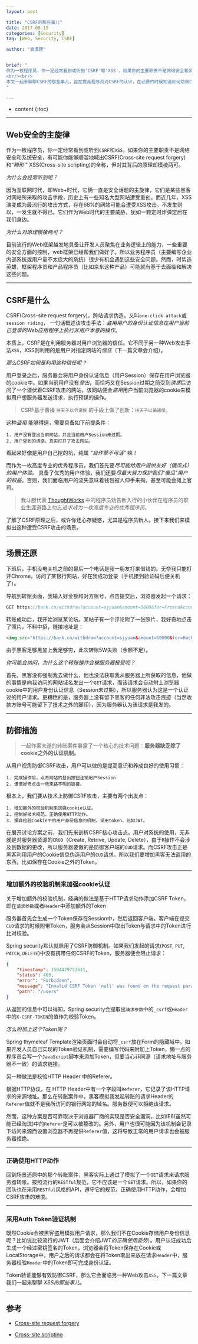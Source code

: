 ```yaml
---
layout: post

title: "CSRF的那些事儿"
date: 2017-08-19
categories: [Security]
tag: [Web, Security, CSRF]

author: "袁慎建"


brief: "
作为一枚程序员，你一定经常看到或听到'CSRF'和'XSS'，如果你的主要职责不是网络安全和系统安全，有可能你能够顺溜地喊出CSRF(Cross-site request forgery)和“畸形” XSS(Cross-site scripting)的全称，但对其背后的原理却模棱两可。
<br/><br/>
本文一起来聊聊CSRF的那些事儿，旨在提高程序员对CSRF的认识，在必要的时候知道如何防御CSRF。
"

---
```


* content
{:toc}

---

## Web安全的主旋律
作为一枚程序员，你一定经常看到或听到`CSRF`和`XSS`，如果你的主要职责不是网络安全和系统安全，有可能你能够顺溜地喊出CSRF(Cross-site request forgery)和“*畸形* ” XSS(Cross-site scripting)的全称，但对其背后的原理却模棱两可。

*为什么会经常听到呢？*

因为互联网时代，即Web+时代，它俩一直是安全话题的主旋律，它们是某些黑客对网站所采取的攻击手段，历史上有一些知名大型网站遭受重创。而近几年，XSS演变成为最流行的攻击方式，存在68%的网站可能会遭受XSS攻击。不发生则以，一发生就不得已。它们作为Web时代的主要威胁，犹如一颗定时炸弹定居在我们身边。

*为什么对原理模棱两可？*

目前流行的Web框架越发地具备让开发人员聚焦在业务逻辑上的能力，一些重要的安全方面的控制，web框架已经帮我们做好了。所以业务程序员（主要编写企业内部系统或用户量不太庞大的系统）很少有机会遇到这些安全问题。然而，时势造英雄，框架程序员和产品程序员（比如京东这种产品）可能就有基于去面临和解决这些问题。

---

## CSRF是什么
CSRF(Cross-site request forgery)，跨站请求伪造。又叫`one-click attack`或`session riding`， 一句话概述该攻击手法：*盗用用户的身份认证信息在用户当前已登录的Web应用程序上执行非用户本意的操作*。

本质上，CSRF是在利用服务器对用户浏览器的信任。它不同于另一种Web攻击手法`XSS`，XSS则利用的是用户对指定网站的*信任*（下一篇文章会介绍）。

*那么CSRF如何是利用这种信任呢？*

用户登录之后，服务器会将用户身份认证信息（用户Session）保存在用户浏览器的cookie中。如果当前用户没有*登出*，而恰巧又在Session过期之前受到*诱惑*后访问了一个潜伏着CSRF攻击的网站，该网站便会*盗用*用户当前浏览器的cookie来模拟用户想服务器发送请求，执行预谋的操作。

> CSRF基于曹操 `挟天子以令诸侯` 的手段上做了创新：`挟天子以骗诸侯`。

这种*盗用* 能够得逞，需要具备如下前提条件：

```
1. 用户没有登出当前网站，并且当前用户Session未过期。
2. 用户受到的诱惑，真实打开了攻击网站。
```

看起来好像是用户自己挖的坑，纯属 *"自作孽不可活"* 嘛！

而作为一枚高度专业的优秀程序员，我们首先要*尽可能给用户提供友好（傻瓜式）的用户体验。* 具备了优秀的用户体验，我们还要*尽最大努力保护我们"傻瓜"用户的权益*。否则，我们面临用户的流失意味着钱包被人伸手来掏，甚至可能会摊上官司。

>我斗胆代表 [ThoughtWorks](https://www.thoughtworks.com/) 中的程序员劝告新入行的小伙伴在程序员的职业生涯道路上勿忘*追求成为一枚高度专业的优秀程序员*。

了解了CSRF原理之后，或许你还心存疑惑，尤其是程序员新人。接下来我们来模拟出这种遭受CSRF攻击的场景。

---

## 场景还原
下班后，手机没电关机之前的最后一个电话是我一朋友打来借钱的。无奈我只能打开Chrome，访问了某银行网站，好在我成功登录（手机接到验证码后便关机了）。

导航到转账页面，我输入好金额和对方账号，点击提交后，浏览器发起一个请求：

```js
GET https://bank.cn/withdraw?account=sjyuan&amount=5000&for=FriendAccount
```
转账成功后，我开始浏览某论坛。某帖子有一个评论附了一张照片，我好奇地点击了照片，不料中招，链接地址是：

```html
<img src="https://bank.cn/withdraw?account=sjyuan&amount=50000&for=HackerAccount">
```
由于黑客足够黑加上我足够穷，此次转账5W失败（余额不足）。

*你可能会纳闷，为什么这个转账操作会被服务器接受呢？*

首先，黑客没有强制我去做什么，他也没法获取我从服务器上所获取的信息，他做的事情是向我访问的网站域名发出一个`GET`请求，而该请求会自动附上浏览器cookie中的用户身份认证信息（Session未过期），所以服务器认为这是一个认证过的用户请求。更糟糕的是，服务器上没有留下黑客的任何非法攻击痕迹（当然收款方账号可能留下了技术之外的脚印），因为服务器认为该请求是我发的。

---

## 防御措施
> 一起作案未遂的转账案件暴露了一个核心的技术问题：**服务器缺乏除了cookie之外的认证机制。**

从用户视角防御CSRF攻击，用户可以做的是提高意识和养成良好的使用习惯：

```
1. 完成操作后，点击网站的登出按钮注销用户Session`
2. 谨慎好奇点击一些来路不明的链接。
```

根本上，我们要从技术上防御CSRF攻击，主要有两个出发点：

```
1. 增加额外的校验机制来加强cookie认证。
2. 控制好技术规范，正确使用HTTP动作。
3. 摒弃检验Cookie中的用户身份信息的机制，采用token，比如JWT。
```

在展开讨论方案之前，我们先来剖析CSRF核心攻击点。用户对系统的使用，无非就是对服务器资源的`CRUD`（Create, Retrive, Update, Delete），由于`R`操作不会涉及到数据的更改，所以服务器要做的是防御客户端的`CUD`请求。而CSRF攻击正是黑客利用用户的Cookie信息伪造用户的`CUD`请求。所以我们要增加黑客无法盗用的东西，比如保存在Cookie之外的Token。

---

### 增加额外的校验机制来加强cookie认证

关于增加额外的校验机制，经典的做法是基于HTTP请求动作添加CSRF Token，即在`请求参数`或者`Header`中添加额外的Token

服务器首先会生成一个Token保存在Session中，然后返回客户端。客户端在提交`CUD`请求的时候附带Token，服务会从Session中取出Token与请求中的Token进行比对校验。

Spring security默认就启用了CSRF防御机制。如果我们发起的请求(`POST`, `PUT`, `PATCH`, `DELETE`)中没有携带任何CSRF的Token，服务器便会阻止请求：

```json
{
    "timestamp": 1504429723611,
    "status": 403,
    "error": "Forbidden",
    "message": "Invalid CSRF Token 'null' was found on the request parameter '_csrf' or header 'X-CSRF-TOKEN'.",
    "path": "/users"
}
```
从返回的信息中可以得知，Spring security会提取出`请求参数`中的`_csrf`或`Header`中的`X-CSRF-TOKEN`的值作为校验Token。

*怎么附加上这个Token呢？*

Spring thymeleaf Template渲染页面时会自动将`_csrf`放在Form的隐藏域中。如果开发人员自己实现的Token验证机制，需要编写代码来附加上Token，懒一点的程序员会写一个`JavaScript`脚本来添加Token，但要当心非同源（请求地址与服务器不一致）的请求链接。

另一种做法是校验HTTP Header 中的Referer。

根据HTTP协议，在 HTTP Header中有一个字段叫`Referer`，它记录了该HTTP请求的来源地址。那么在转账案件中，黑客模拟我发起转账的请求Header的`Referer`值就不是我所访问的银行网站的域名。服务器便可以拒绝该请求。

然而，这种方案是否可靠取决于浏览器厂商的实现是否安全漏洞，比如IE6(虽然可能已经淘汰)中的`Referer`是可以被篡改的。另外，用户也很可能因为该机制会记录下访问来源而设置浏览器不再提供`Referer`值，这将导致正常的用户请求也会被服务器拒绝。

---

### 正确使用HTTP动作

回到场景还原中的那个转账案件，黑客实际上通过了模拟了一个`GET`请求来请求服务器转账。按照流行的`RESTful`规范，它不应该是一个`GET`请求。所以，如果你的团队也在采用`RESTful`风格的API，遵守它的规范，正确使用HTTP动作，会增加CSRF攻击的难度。

---

### 采用Auth Token验证机制

既然Cookie会被黑客盗用模拟用户请求，那么我们不在Cookie存储用户身份信息呢？比如说比较流行的JWT（后面会介绍*JWT的正确使用姿势*）。用户认证成功后生成一个经过密钥签名的Token，浏览器会将Token保存在Cookie或LocalStorage中，用户之后的请求都会在将Token取出来放在请求`Header`中，服务器校验`Header`中的Token即可完成身份认证。

Token验证能够有效防御CSRF，那么它会面临另一种Web攻击`XSS`。下一篇文章我们一起来聊聊 *XSS的那些事儿*。

---

## 参考

- [Cross-site request forgery](https://en.wikipedia.org/wiki/Cross-site_request_forgery)

- [Cross-site scripting](https://en.wikipedia.org/wiki/Cross-site_scripting)






